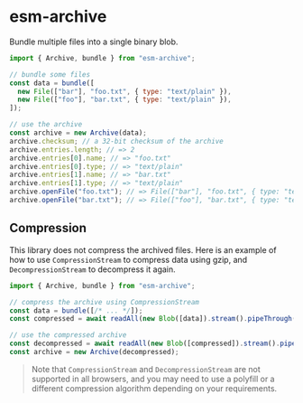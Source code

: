 # esm-archive

Bundle multiple files into a single binary blob.

```js
import { Archive, bundle } from "esm-archive";

// bundle some files
const data = bundle([
  new File(["bar"], "foo.txt", { type: "text/plain" }),
  new File(["foo"], "bar.txt", { type: "text/plain" }),
]);

// use the archive
const archive = new Archive(data);
archive.checksum; // a 32-bit checksum of the archive
archive.entries.length; // => 2
archive.entries[0].name; // => "foo.txt"
archive.entries[0].type; // => "text/plain"
archive.entries[1].name; // => "bar.txt"
archive.entries[1].type; // => "text/plain"
archive.openFile("foo.txt"); // => File(["bar"], "foo.txt", { type: "text/plain" })
archive.openFile("bar.txt"); // => File(["foo"], "bar.txt", { type: "text/plain" })
```

## Compression

This library does not compress the archived files. Here is an example of how to use `CompressionStream` to compress data
using gzip, and `DecompressionStream` to decompress it again.

```js
import { Archive, bundle } from "esm-archive";

// compress the archive using CompressionStream
const data = bundle([/* ... */]);
const compressed = await readAll(new Blob([data]).stream().pipeThrough(new CompressionStream("gzip")));

// use the compressed archive
const decompressed = await readAll(new Blob([compressed]).stream().pipeThrough(new DecompressionStream("gzip")));
const archive = new Archive(decompressed);
```

> Note that `CompressionStream` and `DecompressionStream` are not supported in all browsers, and you may need to use a
> polyfill or a different compression algorithm depending on your requirements.
